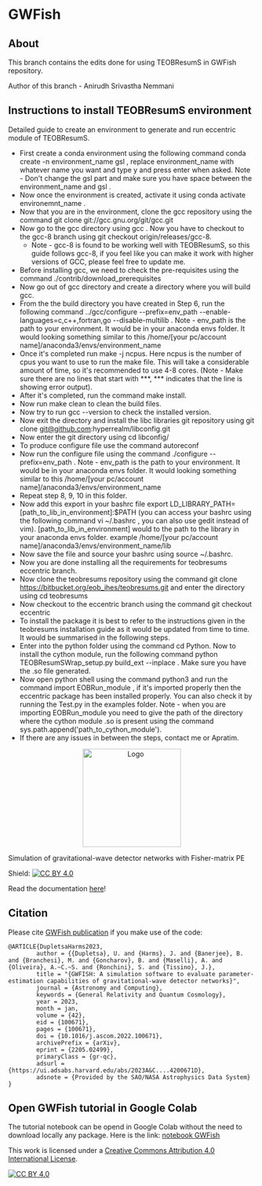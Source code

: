 # GWFish

## About

This branch contains the edits done for using TEOBResumS in GWFish repository.

Author of this branch - Anirudh Srivastha Nemmani

## Instructions to install TEOBResumS environment

Detailed guide to create an environment to generate and run eccentric module of TEOBResumS.

- First create a conda environment using the following command conda create -n environment_name gsl , replace environment_name with whatever name you want and type y and press enter when asked. Note - Don't change the gsl part and make sure you have space between the environment_name and gsl .
- Now once the environment is created, activate it using conda activate environemnt_name .
- Now that you are in the environment, clone the gcc repository using the command git clone git://gcc.gnu.org/git/gcc.git
- Now go to the gcc directory using gcc . Now you have to checkout to the gcc-8 branch using git checkout origin/releases/gcc-8.
  - Note - gcc-8 is found to be working well with TEOBResumS, so this guide follows gcc-8, if you feel like you can make it work with higher versions of GCC, please feel free to update me.
- Before installing gcc, we need to check the pre-requisites using the command ./contrib/download_prerequisites
- Now go out of gcc directory and create a directory where you will build gcc.
- From the the build directory you have created in Step 6, run the following command ../gcc/configure --prefix=env_path --enable-languages=c,c++,fortran,go --disable-multilib . Note - env_path is the path to your environment. It would be in your anaconda envs folder. It would looking something similar to this /home/[your pc/account name]/anaconda3/envs/environment_name
- Once it's completed run make -j ncpus. Here ncpus is the number of cpus you want to use to run the make file. This will take a considerable amount of time, so it's recommended to use 4-8 cores. (Note - Make sure there are no lines that start with ***, *** indicates that the line is showing error output).
- After it's completed, run the command make install.
- Now run make clean to clean the build files.
- Now try to run gcc --version to check the installed version.
- Now exit the directory and install the libc libraries git repository using git clone git@github.com:hyperrealm/libconfig.git
- Now enter the git directory using cd libconfig/
- To produce configure file use the command autoreconf
- Now run the configure file using the command ./configure --prefix=env_path . Note - env_path is the path to your environment. It would be in your anaconda envs folder. It would looking something similar to this /home/[your pc/account name]/anaconda3/envs/environment_name
- Repeat step 8, 9, 10 in this folder.
- Now add this export in your bashrc file  export LD_LIBRARY_PATH=[path_to_lib_in_environment]:$PATH (you can access your bashrc using the following command vi ~/.bashrc , you can also use gedit instead of vim). [path_to_lib_in_environment] would to the path to the library in your anaconda envs folder. example /home/[your pc/account name]/anaconda3/envs/environment_name/lib
- Now save the file and source your bashrc using source ~/.bashrc.
- Now you are done installing all the requirements for teobresums eccentric branch.
- Now clone the teobresums repository using the command git clone https://bitbucket.org/eob_ihes/teobresums.git and enter the directory using cd teobresums
- Now checkout to the eccentric branch using the command git checkout eccentric
- To install the package it is best to refer to the instructions given in the teobresums installation guide as it would be updated from time to time. It would be summarised in the following steps.
- Enter into the python folder using the command cd Python. Now to install the cython module, run the following command python TEOBResumSWrap_setup.py build_ext --inplace . Make sure you have the .so file generated.
- Now open python shell using the command python3 and run the command import EOBRun_module , if it's imported properly then the eccentric package has been installed properly. You can also check it by running the Test.py in the examples folder. Note - when you are importing EOBRun_module you need to give the path of the directory where the cython module .so is present using the command sys.path.append('path_to_cython_module').
- If there are any issues in between the steps, contact me or Apratim.


<p align="center">
  <img src="gwfish-1.png" width="200" title="Logo">
</p>
Simulation of gravitational-wave detector networks with Fisher-matrix PE

Shield: [![CC BY 4.0][cc-by-shield]][cc-by]

Read the documentation [here](https://gwfish.readthedocs.io)!

## Citation

Please cite [GWFish publication](https://doi.org/10.1016/j.ascom.2022.100671) if you make use of the code:
```
@ARTICLE{DupletsaHarms2023,
        author = {{Dupletsa}, U. and {Harms}, J. and {Banerjee}, B. and {Branchesi}, M. and {Goncharov}, B. and {Maselli}, A. and {Oliveira}, A.~C.~S. and {Ronchini}, S. and {Tissino}, J.},
        title = "{GWFISH: A simulation software to evaluate parameter-estimation capabilities of gravitational-wave detector networks}",
        journal = {Astronomy and Computing},
        keywords = {General Relativity and Quantum Cosmology},
        year = 2023,
        month = jan,
        volume = {42},
        eid = {100671},
        pages = {100671},
        doi = {10.1016/j.ascom.2022.100671},
        archivePrefix = {arXiv},
        eprint = {2205.02499},
        primaryClass = {gr-qc},
        adsurl = {https://ui.adsabs.harvard.edu/abs/2023A&C....4200671D},
        adsnote = {Provided by the SAO/NASA Astrophysics Data System}
}
```

## Open GWFish tutorial in Google Colab

The tutorial notebook can be opend in Google Colab without the need to download locally any package. Here is the link: [notebook GWFish](<https://colab.research.google.com/github/janosch314/GWFish/blob/main/gwfish_tutorial.ipynb>)


This work is licensed under a [Creative Commons Attribution 4.0 International
License][cc-by].

[![CC BY 4.0][cc-by-image]][cc-by]

[cc-by]: http://creativecommons.org/licenses/by/4.0/
[cc-by-image]: https://i.creativecommons.org/l/by/4.0/88x31.png
[cc-by-shield]: https://img.shields.io/badge/License-CC%20BY%204.0-lightgrey.svg
